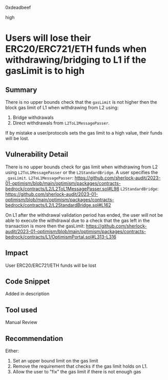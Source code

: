 0xdeadbeef

high

# Users will lose their ERC20/ERC721/ETH funds when withdrawing/bridging to L1 if the gasLimit is to high

## Summary

There is no upper bounds check that the `gasLimit` is not higher then the block gas limit of L1 when withdrawing from L2 using: 
1. Bridge withdrawals
2. Direct withdrawals from `L2ToL1MessagePasser`. 

If by mistake a user/protocols sets the gas limit to a high value, their funds will be lost.

## Vulnerability Detail

There is no upper bounds check for gas limit when withdrawing from L2 using `L2ToL1MessagePasser` or the `L2StandardBridge`. A user specifies the `_gasLimit`.
`L2ToL1MessagePasser`:
https://github.com/sherlock-audit/2023-01-optimism/blob/main/optimism/packages/contracts-bedrock/contracts/L2/L2ToL1MessagePasser.sol#L98
`L2StandardBridge`:
https://github.com/sherlock-audit/2023-01-optimism/blob/main/optimism/packages/contracts-bedrock/contracts/L2/L2StandardBridge.sol#L162

On L1 after the withdrawal validation period has ended, the user will not be able to execute the withdrawal due to a check that the gas left in the transaction is more then the gasLimit:
https://github.com/sherlock-audit/2023-01-optimism/blob/main/optimism/packages/contracts-bedrock/contracts/L1/OptimismPortal.sol#L313-L316

## Impact

User ERC20/ERC721/ETH funds will be lost 

## Code Snippet

Added in description

## Tool used

Manual Review

## Recommendation

Either:
1. Set an upper bound limit  on the gas limit
3. Remove the requirement that checks if the gas limit holds on L1.
4. Allow the user to "fix" the gas limit if there is not enough gas 